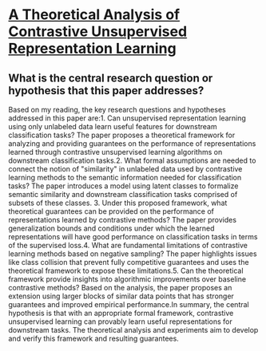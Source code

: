 # [A Theoretical Analysis of Contrastive Unsupervised Representation   Learning](https://arxiv.org/abs/1902.09229)

## What is the central research question or hypothesis that this paper addresses?

Based on my reading, the key research questions and hypotheses addressed in this paper are:1. Can unsupervised representation learning using only unlabeled data learn useful features for downstream classification tasks? The paper proposes a theoretical framework for analyzing and providing guarantees on the performance of representations learned through contrastive unsupervised learning algorithms on downstream classification tasks.2. What formal assumptions are needed to connect the notion of "similarity" in unlabeled data used by contrastive learning methods to the semantic information needed for classification tasks? The paper introduces a model using latent classes to formalize semantic similarity and downstream classification tasks comprised of subsets of these classes. 3. Under this proposed framework, what theoretical guarantees can be provided on the performance of representations learned by contrastive methods? The paper provides generalization bounds and conditions under which the learned representations will have good performance on classification tasks in terms of the supervised loss.4. What are fundamental limitations of contrastive learning methods based on negative sampling? The paper highlights issues like class collision that prevent fully competitive guarantees and uses the theoretical framework to expose these limitations.5. Can the theoretical framework provide insights into algorithmic improvements over baseline contrastive methods? Based on the analysis, the paper proposes an extension using larger blocks of similar data points that has stronger guarantees and improved empirical performance.In summary, the central hypothesis is that with an appropriate formal framework, contrastive unsupervised learning can provably learn useful representations for downstream tasks. The theoretical analysis and experiments aim to develop and verify this framework and resulting guarantees.
